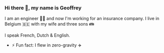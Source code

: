 ### Hi there 👋, my name is Geoffrey

I am an engineer :construction_worker_man: and now I'm working for an insurance company.
I live in Belgium :belgium: with my wife and three sons :family:

I speak French, Dutch & English. 

- ⚡ Fun fact: I flew in zero-gravity :airplane: 
